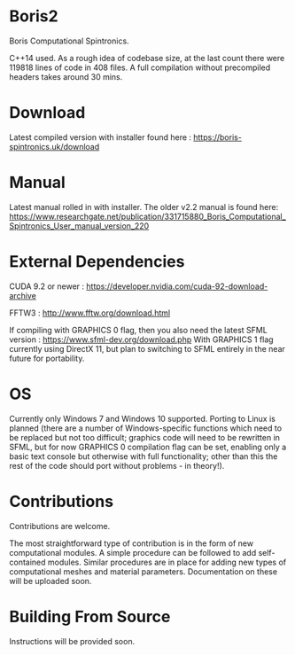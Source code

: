 # Boris2

Boris Computational Spintronics.

C++14 used. 
As a rough idea of codebase size, at the last count there were 119818 lines of code in 408 files. A full compilation without precompiled headers takes around 30 mins.

# Download

Latest compiled version with installer found here : https://boris-spintronics.uk/download

# Manual

Latest manual rolled in with installer. The older v2.2 manual is found here: https://www.researchgate.net/publication/331715880_Boris_Computational_Spintronics_User_manual_version_220

# External Dependencies

CUDA 9.2 or newer : https://developer.nvidia.com/cuda-92-download-archive

FFTW3 : http://www.fftw.org/download.html

If compiling with GRAPHICS 0 flag, then you also need the latest SFML version : https://www.sfml-dev.org/download.php
With GRAPHICS 1 flag currently using DirectX 11, but plan to switching to SFML entirely in the near future for portability.

# OS

Currently only Windows 7 and Windows 10 supported. Porting to Linux is planned (there are a number of Windows-specific functions which need to be replaced but not too difficult; graphics code will need to be rewritten in SFML, but for now GRAPHICS 0 compilation flag can be set, enabling only a basic text console but otherwise with full functionality; other than this the rest of the code should port without problems - in theory!).

# Contributions

Contributions are welcome. 

The most straightforward type of contribution is in the form of new computational modules. A simple procedure can be followed to add self-contained modules. Similar procedures are in place for adding new types of computational meshes and material parameters. Documentation on these will be uploaded soon.

# Building From Source

Instructions will be provided soon.
